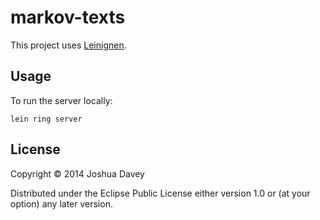 # markov-texts

This project uses [Leinignen](https://github.com/technomancy/leiningen).

## Usage

To run the server locally:

    lein ring server

## License

Copyright © 2014 Joshua Davey

Distributed under the Eclipse Public License either version 1.0 or (at
your option) any later version.
